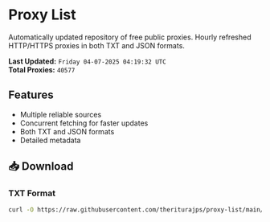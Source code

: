 # Proxy List

Automatically updated repository of free public proxies. Hourly refreshed HTTP/HTTPS proxies in both TXT and JSON formats.

**Last Updated:** `Friday 04-07-2025 04:19:32 UTC`  
**Total Proxies:** `40577`

## Features
- Multiple reliable sources
- Concurrent fetching for faster updates
- Both TXT and JSON formats
- Detailed metadata

## 📥 Download

### TXT Format
```bash
curl -O https://raw.githubusercontent.com/theriturajps/proxy-list/main/proxies.txt